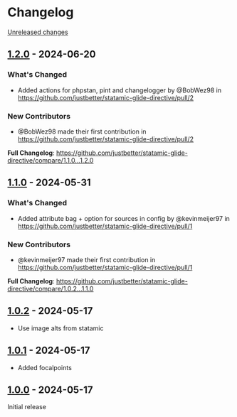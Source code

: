 # Changelog 

[Unreleased changes](https://github.com/justbetter/statamic-glide-directive/compare/1.2.0...master)
## [1.2.0](https://github.com/justbetter/statamic-glide-directive/releases/tag/1.2.0) - 2024-06-20

### What's Changed
* Added actions for phpstan, pint and changelogger by @BobWez98 in https://github.com/justbetter/statamic-glide-directive/pull/2

### New Contributors
* @BobWez98 made their first contribution in https://github.com/justbetter/statamic-glide-directive/pull/2

**Full Changelog**: https://github.com/justbetter/statamic-glide-directive/compare/1.1.0...1.2.0

## [1.1.0](https://github.com/justbetter/statamic-glide-directive/releases/tag/1.1.0) - 2024-05-31

### What's Changed
* Added attribute bag + option for sources in config by @kevinmeijer97 in https://github.com/justbetter/statamic-glide-directive/pull/1

### New Contributors
* @kevinmeijer97 made their first contribution in https://github.com/justbetter/statamic-glide-directive/pull/1

**Full Changelog**: https://github.com/justbetter/statamic-glide-directive/compare/1.0.2...1.1.0

## [1.0.2](https://github.com/justbetter/statamic-glide-directive/releases/tag/1.0.2) - 2024-05-17

* Use image alts from statamic

## [1.0.1](https://github.com/justbetter/statamic-glide-directive/releases/tag/1.0.1) - 2024-05-17

* Added focalpoints

## [1.0.0](https://github.com/justbetter/statamic-glide-directive/releases/tag/1.0.0) - 2024-05-17

Initial release

